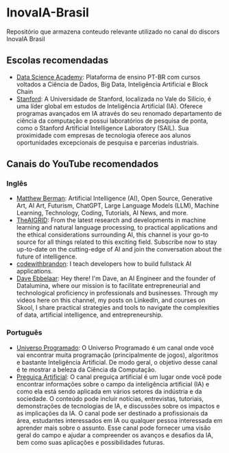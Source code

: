 # InovaIA-Brasil

Repositório que armazena conteudo relevante utilizado no canal do discors InovaIA Brasil

## Escolas recomendadas

- [Data Science Academy](https://www.datascienceacademy.com.br/): Plataforma de ensino PT-BR com cursos voltados a Ciência de Dados, Big Data, Inteligência Artificial e Block Chain
- [Stanford](https://online.stanford.edu/ai-programs-comparison): A Universidade de Stanford, localizada no Vale do Silício, é uma líder global em estudos de Inteligência Artificial (IA). Oferece programas avançados em IA através do seu renomado departamento de ciência da computação e possui laboratórios de pesquisa de ponta, como o Stanford Artificial Intelligence Laboratory (SAIL). Sua proximidade com empresas de tecnologia oferece aos alunos oportunidades excepcionais de pesquisa e parcerias industriais.

## Canais do YouTube recomendados

### Inglês

- [Matthew Berman](https://www.youtube.com/@matthew_berman): Artificial Intelligence (AI), Open Source, Generative Art, AI Art, Futurism, ChatGPT, Large Language Models (LLM), Machine Learning, Technology, Coding, Tutorials, AI News, and more.
- [TheAIGRID](https://www.youtube.com/@TheAiGrid/videos): From the latest research and developments in machine learning and natural language processing, to practical applications and the ethical considerations surrounding AI, this channel is your go-to source for all things related to this exciting field. Subscribe now to stay up-to-date on the cutting-edge of AI and join the conversation about the future of intelligence.
- [codewithbrandon](https://www.youtube.com/@bhancock_ai): I teach developers how to build fullstack AI applications.
- [Dave Ebbelaar](https://www.youtube.com/@daveebbelaar): Hey there! I'm Dave, an AI Engineer and the founder of Datalumina, where our mission is to facilitate entrepreneurial and technological proficiency in professionals and businesses. Through my videos here on this channel, my posts on LinkedIn, and courses on Skool, I share practical strategies and tools to navigate the complexities of data, artificial intelligence, and entrepreneurship.

### Português

- [Universo Programado](https://www.youtube.com/@UniversoProgramado): O Universo Programado é um canal onde você vai encontrar muita programação (principalmente de jogos), algoritmos e bastante Inteligência Artificial. De modo geral, o objetivo desse canal é te mostrar a beleza da Ciência da Computação.
- [Preguiça Artificial](https://www.youtube.com/@preguicaartificial): O canal preguiça artificial é um lugar onde você pode encontrar informações sobre o campo da inteligência artificial (IA) e como ela está sendo aplicada em vários setores da indústria e da sociedade. O conteúdo pode incluir notícias, entrevistas, tutoriais, demonstrações de tecnologias de IA, e discussões sobre os impactos e as implicações da IA. O canal pode ser destinado a profissionais da área, estudantes interessados em IA ou qualquer pessoa interessada em aprender mais sobre o assunto. Esse canal pode fornecer uma visão geral do campo e ajudar a compreender os avanços e desafios da IA, bem como suas aplicações e possibilidades futuras.
